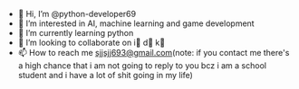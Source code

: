 - 👋 Hi, I’m @python-developer69
- 👀 I’m interested in AI, machine learning and game development
- 🌱 I’m currently learning python
- 💞️ I’m looking to collaborate on       i⃣          d⃣         k⃣
- 📫 How to reach me sjjsjj693@gmail.com(note: if you contact me there's a high chance that i am not going to reply to you bcz i am a school student and i have a lot of shit going in my life)

<!---
python-developer69/python-developer69 is a ✨ special ✨ repository because its `README.md` (this file) appears on your GitHub profile.
You can click the Preview link to take a look at your changes.
--->
